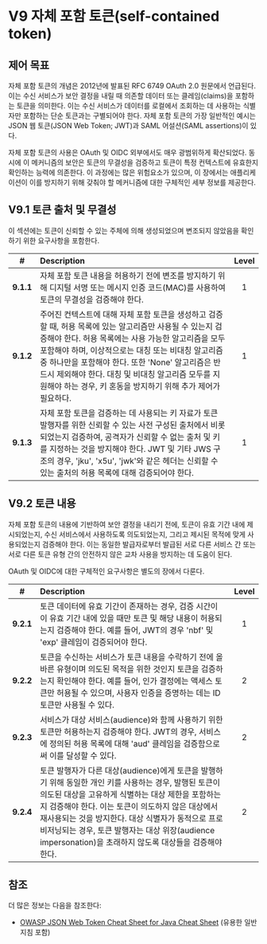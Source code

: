 # V9 자체 포함 토큰(self-contained token)

## 제어 목표

자체 포함 토큰의 개념은 2012년에 발표된 RFC 6749 OAuth 2.0 원문에서 언급된다. 이는 수신 서비스가 보안 결정을 내릴 때 의존할 데이터 또는 클레임(claims)을 포함하는 토큰을 의미한다. 이는 수신 서비스가 데이터를 로컬에서 조회하는 데 사용하는 식별자만 포함하는 단순 토큰과는 구별되어야 한다. 자체 포함 토큰의 가장 일반적인 예시는 JSON 웹 토큰(JSON Web Token; JWT)과 SAML 어설션(SAML assertions)이 있다.

자체 포함 토큰의 사용은 OAuth 및 OIDC 외부에서도 매우 광범위하게 확산되었다. 동시에 이 메커니즘의 보안은 토큰의 무결성을 검증하고 토큰이 특정 컨텍스트에 유효한지 확인하는 능력에 의존한다. 이 과정에는 많은 위험요소가 있으며, 이 장에서는 애플리케이션이 이를 방지하기 위해 갖춰야 할 메커니즘에 대한 구체적인 세부 정보를 제공한다.

## V9.1 토큰 출처 및 무결성

이 섹션에는 토큰이 신뢰할 수 있는 주체에 의해 생성되었으며 변조되지 않았음을 확인하기 위한 요구사항을 포함한다.

| # | Description | Level |
| :---: | :--- | :---: |
| **9.1.1** | 자체 포함 토큰 내용을 허용하기 전에 변조를 방지하기 위해 디지털 서명 또는 메시지 인증 코드(MAC)를 사용하여 토큰의 무결성을 검증해야 한다. | 1 |
| **9.1.2** | 주어진 컨텍스트에 대해 자체 포함 토큰을 생성하고 검증할 때, 허용 목록에 있는 알고리즘만 사용될 수 있는지 검증해야 한다. 허용 목록에는 사용 가능한 알고리즘을 모두 포함해야 하며, 이상적으로는 대칭 또는 비대칭 알고리즘 중 하나만을 포함해야 한다. 또한 'None' 알고리즘은 반드시 제외해야 한다. 대칭 및 비대칭 알고리즘 모두를 지원해야 하는 경우, 키 혼동을 방지하기 위해 추가 제어가 필요하다. | 1 |
| **9.1.3** | 자체 포함 토큰을 검증하는 데 사용되는 키 자료가 토큰 발행자를 위한 신뢰할 수 있는 사전 구성된 출처에서 비롯되었는지 검증하여, 공격자가 신뢰할 수 없는 출처 및 키를 지정하는 것을 방지해야 한다. JWT 및 기타 JWS 구조의 경우, 'jku', 'x5u', 'jwk'와 같은 헤더는 신뢰할 수 있는 출처의 허용 목록에 대해 검증되어야 한다. | 1 |

## V9.2 토큰 내용

자체 포함 토큰의 내용에 기반하여 보안 결정을 내리기 전에, 토큰이 유효 기간 내에 제시되었는지, 수신 서비스에서 사용하도록 의도되었는지, 그리고 제시된 목적에 맞게 사용되었는지 검증해야 한다. 이는 동일한 발급자로부터 발급된 서로 다른 서비스 간 또는 서로 다른 토큰 유형 간의 안전하지 않은 교차 사용을 방지하는 데 도움이 된다.

OAuth 및 OIDC에 대한 구체적인 요구사항은 별도의 장에서 다룬다.

| # | Description | Level |
| :---: | :--- | :---: |
| **9.2.1** | 토큰 데이터에 유효 기간이 존재하는 경우, 검증 시간이 이 유효 기간 내에 있을 때만 토큰 및 해당 내용이 허용되는지 검증해야 한다. 예를 들어, JWT의 경우 'nbf' 및 'exp' 클레임이 검증되어야 한다. | 1 |
| **9.2.2** | 토큰을 수신하는 서비스가 토큰 내용을 수락하기 전에 올바른 유형이며 의도된 목적을 위한 것인지 토큰을 검증하는지 확인해야 한다. 예를 들어, 인가 결정에는 액세스 토큰만 허용될 수 있으며, 사용자 인증을 증명하는 데는 ID 토큰만 사용될 수 있다. | 2 |
| **9.2.3** | 서비스가 대상 서비스(audience)와 함께 사용하기 위한 토큰만 허용하는지 검증해야 한다. JWT의 경우, 서비스에 정의된 허용 목록에 대해 'aud' 클레임을 검증함으로써 이를 달성할 수 있다. | 2 |
| **9.2.4** | 토큰 발행자가 다른 대상(audience)에게 토큰을 발행하기 위해 동일한 개인 키를 사용하는 경우, 발행된 토큰이 의도된 대상을 고유하게 식별하는 대상 제한을 포함하는지 검증해야 한다. 이는 토큰이 의도하지 않은 대상에서 재사용되는 것을 방지한다. 대상 식별자가 동적으로 프로비저닝되는 경우, 토큰 발행자는 대상 위장(audience impersonation)을 초래하지 않도록 대상들을 검증해야 한다. | 2 |

## 참조

더 많은 정보는 다음을 참조한다:

* [OWASP JSON Web Token Cheat Sheet for Java Cheat Sheet](https://cheatsheetseries.owasp.org/cheatsheets/JSON_Web_Token_for_Java_Cheat_Sheet.html) (유용한 일반 지침 포함)

